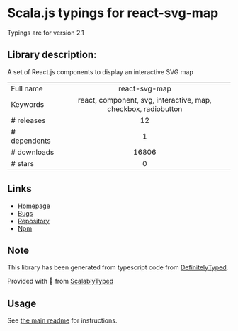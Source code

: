 
# Scala.js typings for react-svg-map

Typings are for version 2.1

## Library description:
A set of React.js components to display an interactive SVG map

|                    |                 |
| ------------------ | :-------------: |
| Full name          | react-svg-map |
| Keywords           | react, component, svg, interactive, map, checkbox, radiobutton |
| # releases         | 12 |
| # dependents       | 1 |
| # downloads        | 16806 |
| # stars            | 0 |

## Links
- [Homepage](https://github.com/VictorCazanave/react-svg-map#readme)
- [Bugs](https://github.com/VictorCazanave/react-svg-map/issues)
- [Repository](https://github.com/VictorCazanave/react-svg-map)
- [Npm](https://www.npmjs.com/package/react-svg-map)
    


## Note
This library has been generated from typescript code from [DefinitelyTyped](https://definitelytyped.org).

Provided with :purple_heart: from [ScalablyTyped](https://github.com/oyvindberg/ScalablyTyped)

## Usage
See [the main readme](../../readme.md) for instructions.


